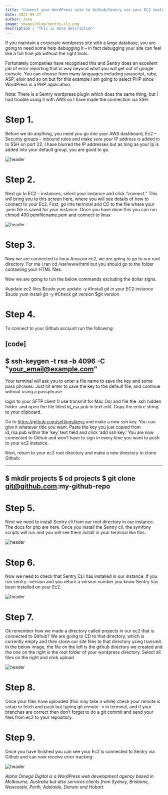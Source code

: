 ```yaml
---
title: "Connect your WordPress site to Github/Sentry via your EC2 instance"
date: 2021-09-27
author: Jane
image: images/blog/sentry-cli.png
description : "This is meta description"
---
```


If you maintain a corporate wordpress site with a large database, you are going to need some help debugging it – in fact debugging your site can feel like a full time job without the right tools.

Fortunately companies have recognised this and Sentry does an excellent job of error reporting that is way beyond what you will get out of google console. You can choose from many languages including javascript, ruby, ASP, elixir and so on but for this example I am going to select PHP since WordPress is a PHP application.

Note: There is a Sentry wordpress plugin which does the same thing, but I had trouble using it with AWS so I have made the connection via SSH.

# Step 1.
Before we do anything, you need you go into your AWS dashboard, Ec2 – Security groups – inbound rules and make sure your IP address is added in to SSH on port 22. I have blurred the IP addresses but as long as your Ip is added into your default group, you are good to go.

![header](/images/blog/AWS-secuiryt-group-inbound-rules-1024x526.png)

# Step 2.
Next go to EC2 – instances, select your instance and click “connect.” This will bring you to this screen here, where you will see details of how to connect to your Ec2. First, go into terminal and CD to the file where your .pem file is saved for your instance. Once you have done this you can run chmod 400 pemfilename.pem and connect to linux

![header](/images/blog/connect-ssh-instance.png)

# Step 3.
Now we are connected to linux Amazon ec2, we are going to go to our root directory. For me I ran cd /var/www/html but you should go to the folder containing your HTML files.

Now we are going to run the below commands excluding the dollar signs.

#update ec2 files
$sudo yum update -y 
#Install git in your EC2 instance
$sudo yum install git -y 
#Check git version
$git version

# Step 4.
To connect to your Github account run the following:

[code]
---
$ ssh-keygen -t rsa -b 4096 -C "your_email@example.com"
---

Your terminal will ask you to enter a file name to save the key and some pass phrases. Just hit enter to save the key to the default file, and continue without using a passphrase.

login to your SFTP client (I use transmit for Mac Os) and file the .ssh hidden folder. and open the file titled id_rsa.pub in text edit. Copy the entire string to your clipboard.

Go to https://github.com/settings/keys and make a new ssh key. You can give it whatever title you want. Paste the key you just copied from id_rsa.pub within the ‘key’ text field and click ‘add ssh key.’ You are now connected to Github and won’t have to sign in every time you want to push to your ec2 instance.

Next, return to your ec2 root directory and make a new directory to clone Github:

---
$ mkdir projects
$ cd projects
$ git clone git@github.com:my-github-repo
---

# Step 5.
Next we need to install Sentry cli from our root directory in our instance. The docs for php are here. Once you install the Sentry cli, the symfony scripts will run and you will see them install in your terminal like this:

![header](/images/blog/install-sentry-1024x791.png)

# Step 6.
Now we need to check that Sentry CLI has installed in our instance. If you run sentry –version and you return a version number you know Sentry has been installed on your Ec2.

![header](/images/blog/sentry-cli-1024x354.png)

# Step 7.
Ok remember how we made a directory called projects in our ec2 that is connected to Github? We are going to CD to that directory, which is currently empty and then clone our site files to that directory using transmit. In the below image, the file on the left is the github directory we created and the one on the right is the root folder of your wordpress directory. Select all files on the right and click upload

![header](/images/blog/transmit-file-transfer-1024x606.png)

# Step 8.
Once your files have uploaded (this may take a while) check your remote is setup to fetch and push but typing git remote -v in terminal, and if your branches are correct then don’t forget to do a git commit and send your files from ec2 to your repository.

# Step 9.
Once you have finished you can see your Ec2 is connected to Sentry via Github and can now receive error tracking:

![header](/images/blog/sentry-integration-1024x585.png)

_Alpha Omega Digital is a WordPress web development agency based in Melbourne, Australia but also services clients from Sydney, Brisbane, Newcastle, Perth, Adelaide, Darwin and Hobart._